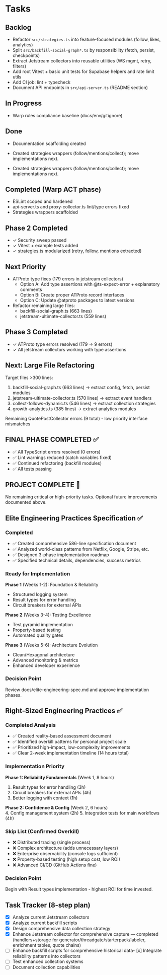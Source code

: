 # Tasks

## Backlog
- Refactor `src/strategies.ts` into feature-focused modules (follow, likes, analytics)
- Split `src/backfill-social-graph*.ts` by responsibility (fetch, persist, checkpoints)
- Extract Jetstream collectors into reusable utilities (WS mgmt, retry, filters)
- Add root Vitest + basic unit tests for Supabase helpers and rate limit utils
- Add CI job: lint + typecheck
- Document API endpoints in `src/api-server.ts` (README section)

## In Progress
- Warp rules compliance baseline (docs/env/gitignore)

## Done
- Documentation scaffolding created

- Created strategies wrappers (follow/mentions/collect); move implementations next.
- Created strategies wrappers (follow/mentions/collect); move implementations next.

## Completed (Warp ACT phase)
- ESLint scoped and hardened
- api-server.ts and proxy-collector.ts lint/type errors fixed
- Strategies wrappers scaffolded

## Phase 2 Completed
- ✓ Security sweep passed
- ✓ Vitest + example tests added
- ✓ strategies.ts modularized (retry, follow, mentions extracted)

## Next Priority
- ATProto type fixes (179 errors in jetstream collectors)
  - Option A: Add type assertions with @ts-expect-error + explanatory comments
  - Option B: Create proper ATProto record interfaces
  - Option C: Update @atproto packages to latest versions
- Refactor remaining large files:
  - backfill-social-graph.ts (663 lines)
  - jetstream-ultimate-collector.ts (559 lines)

## Phase 3 Completed  
- ✓ ATProto type errors resolved (179 → 9 errors)
- ✓ All jetstream collectors working with type assertions

## Next: Large File Refactoring
Target files >300 lines:
1. backfill-social-graph.ts (663 lines) → extract config, fetch, persist modules
2. jetstream-ultimate-collector.ts (570 lines) → extract event handlers 
3. collect-follows-dynamic.ts (546 lines) → extract collection strategies
4. growth-analytics.ts (385 lines) → extract analytics modules

Remaining QuotePostCollector errors (9 total) - low priority interface mismatches

## FINAL PHASE COMPLETED ✅
- ✅ All TypeScript errors resolved (0 errors)
- ✅ Lint warnings reduced (catch variables fixed)
- ✅ Continued refactoring (backfill modules)
- ✅ All tests passing

## PROJECT COMPLETE 🎉
No remaining critical or high-priority tasks. 
Optional future improvements documented above.

## Elite Engineering Practices Specification ✅

### Completed
- ✅ Created comprehensive 586-line specification document
- ✅ Analyzed world-class patterns from Netflix, Google, Stripe, etc.
- ✅ Designed 3-phase implementation roadmap
- ✅ Specified technical details, dependencies, success metrics

### Ready for Implementation
**Phase 1** (Weeks 1-2): Foundation & Reliability
- Structured logging system
- Result types for error handling
- Circuit breakers for external APIs

**Phase 2** (Weeks 3-4): Testing Excellence  
- Test pyramid implementation
- Property-based testing
- Automated quality gates

**Phase 3** (Weeks 5-6): Architecture Evolution
- Clean/Hexagonal architecture
- Advanced monitoring & metrics
- Enhanced developer experience

### Decision Point
Review docs/elite-engineering-spec.md and approve implementation phases.

## Right-Sized Engineering Practices ✅

### Completed Analysis
- ✅ Created reality-based assessment document
- ✅ Identified overkill patterns for personal project scale
- ✅ Prioritized high-impact, low-complexity improvements
- ✅ Clear 2-week implementation timeline (14 hours total)

### Implementation Priority
**Phase 1: Reliability Fundamentals** (Week 1, 8 hours)
1. Result types for error handling (3h)
2. Circuit breakers for external APIs (4h)
3. Better logging with context (1h)

**Phase 2: Confidence & Config** (Week 2, 6 hours)  
4. Config management system (2h)
5. Integration tests for main workflows (4h)

### Skip List (Confirmed Overkill)
- ❌ Distributed tracing (single process)
- ❌ Complex architecture (adds unnecessary layers)
- ❌ Enterprise observability (console logs sufficient)
- ❌ Property-based testing (high setup cost, low ROI)
- ❌ Advanced CI/CD (GitHub Actions fine)

### Decision Point
Begin with Result types implementation - highest ROI for time invested.

## Task Tracker (8-step plan)
- [x] Analyze current Jetstream collectors
- [x] Analyze current backfill scripts
- [x] Design comprehensive data collection strategy
- [x] Enhance Jetstream collector for comprehensive capture — completed (handlers+storage for generator/threadgate/starterpack/labeler, enrichment tables, quote chains)
- [ ] Enhance backfill scripts for comprehensive historical data- [x] Integrate reliability patterns into collectors
- [ ] Test enhanced collection systems
- [ ] Document collection capabilities
